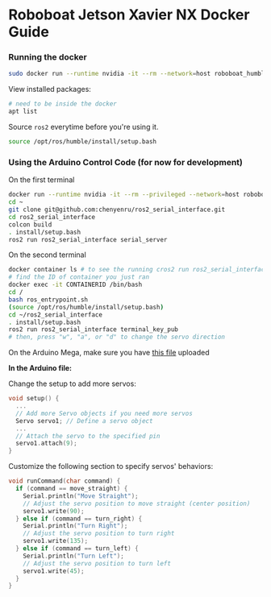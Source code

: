 # Roboboat Jetson Xavier NX Docker Guide
### Running the docker

```bash
sudo docker run --runtime nvidia -it --rm --network=host roboboat_humble:l4t-r35.4.1
```

View installed packages:

```bash
# need to be inside the docker
apt list
```


Source `ros2` everytime before you're using it.

```bash
source /opt/ros/humble/install/setup.bash
```


### Using the Arduino Control Code (for now for development)

On the first terminal

```bash
docker run --runtime nvidia -it --rm --privileged --network=host roboboat_humble:arduino_control
cd ~
git clone git@github.com:chenyenru/ros2_serial_interface.git
cd ros2_serial_interface
colcon build
. install/setup.bash 
ros2 run ros2_serial_interface serial_server
```

On the second terminal
```bash
docker container ls # to see the running cros2 run ros2_serial_interface serial_serverontainers.
# find the ID of container you just ran
docker exec -it CONTAINERID /bin/bash
cd /
bash ros_entrypoint.sh
(source /opt/ros/humble/install/setup.bash)
cd ~/ros2_serial_interface
. install/setup.bash
ros2 run ros2_serial_interface terminal_key_pub
# then, press "w", "a", or "d" to change the servo direction
```

On the Arduino Mega, make sure you have [this file](https://github.com/chenyenru/ros2_serial_interface/blob/main/ArduinoSketches/sketch_ATMega2560/sketch_MEGA_servo.ino) uploaded

**In the Arduino file:** 

Change the setup to add more servos:

```C
void setup() {
  ...
  // Add more Servo objects if you need more servos   
  Servo servo1; // Define a servo object  
  ...
  // Attach the servo to the specified pin
  servo1.attach(9);
}
```

Customize the following section to specify servos' behaviors:

``` C
void runCommand(char command) {
  if (command == move_straight) {
    Serial.println("Move Straight");
    // Adjust the servo position to move straight (center position)
    servo1.write(90);
  } else if (command == turn_right) {
    Serial.println("Turn Right");
    // Adjust the servo position to turn right
    servo1.write(135);
  } else if (command == turn_left) {
    Serial.println("Turn Left");
    // Adjust the servo position to turn left
    servo1.write(45);
  }
}
```
